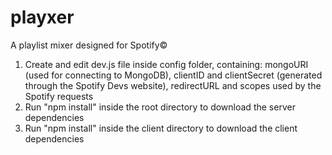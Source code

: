 # playxer
A playlist mixer designed for Spotify©


1. Create and edit dev.js file inside config folder, containing: mongoURI (used for connecting to MongoDB), clientID and clientSecret (generated through the Spotify Devs website), redirectURL and scopes used by the Spotify requests
2. Run "npm install" inside the root directory to download the server dependencies
3. Run "npm install" inside the client directory to download the client dependencies


